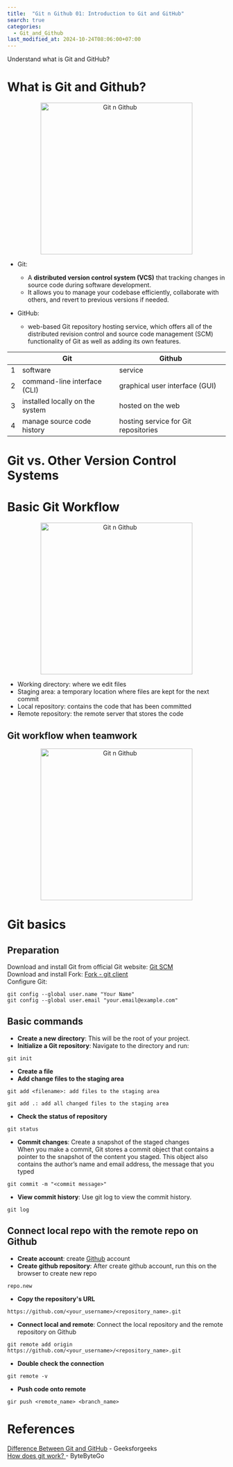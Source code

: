 ```yaml
---
title:  "Git n Github 01: Introduction to Git and GitHub"
search: true
categories: 
  - Git_and_Github
last_modified_at: 2024-10-24T08:06:00+07:00
---
```


Understand what is Git and GitHub?

# What is Git and Github?

<div style="text-align: center"><img src="{{ site.url }}{{ site.baseurl }}/assets/images/Git-n-Github/git-github.png" alt="Git n Github" width="350px" ></div>


- Git:
  - A **distributed version control system (VCS)** that tracking changes in source code during software development. 
  - It allows you to manage your codebase efficiently, collaborate with others, and revert to previous versions if needed.

- GitHub:
  - web-based Git repository hosting service, which offers all of the distributed revision control and source code management (SCM) functionality of Git as well as adding its own features. 

|  | Git | Github |
|---|---|---|
| 1 | software | service |
| 2 | command-line interface (CLI) | graphical user interface (GUI)|
| 3 | installed locally on the system | hosted on the web |
| 4 | manage source code history | hosting service for Git repositories |


# Git vs. Other Version Control Systems

# Basic Git Workflow
<div style="text-align: center"><img src="{{ site.url }}{{ site.baseurl }}/assets/images/Git-n-Github/git-workflow.png" alt="Git n Github" width="350px"></div>

- Working directory: where we edit files
- Staging area: a temporary location where files are kept for the next commit
- Local repository: contains the code that has been committed
- Remote repository: the remote server that stores the code

## Git workflow when teamwork
<div style="text-align: center;"><img src="{{ site.url }}{{ site.baseurl }}/assets/images/Git-n-Github/git-workflow-teamwork.png" alt="Git n Github" width="350px"></div>

# Git basics
## Preparation
Download and install Git from official Git website: 
<a href = "https://git-scm.com/downloads"> Git SCM </a>  
Download and install Fork:
<a href = "https://git-fork.com/">Fork - git client</a>  
Configure Git:
```
git config --global user.name "Your Name"
git config --global user.email "your.email@example.com"
```

## Basic commands
- **Create a new directory**: This will be the root of your project.  
- **Initialize a Git repository**: Navigate to the directory and run:
```
git init
```

- **Create a file**
- **Add change files to the staging area**
```
git add <filename>: add files to the staging area
```
```
git add .: add all changed files to the staging area 
```

- **Check the status of repository**
```
git status
```
- **Commit changes**: Create a snapshot of the staged changes  
When you make a commit, Git stores a commit object that contains a pointer to the snapshot of the content you staged. This object also contains the author’s name and email address, the message that you typed
```
git commit -m "<commit message>"
```
- **View commit history**: Use git log to view the commit history.
```
git log
```

## Connect local repo with the remote repo on Github
- **Create account**: create <a href = "https://github.com/">Github</a> account
- **Create github repository**: After create github account, run this on the browser to create new repo
```
repo.new
```
- **Copy the repository's URL**
```
https://github.com/<your_username>/<repository_name>.git
```

- **Connect local and remote**: Connect the local repository and the remote repository on Github
```
git remote add origin https://github.com/<your_username>/<repository_name>.git
```

- **Double check the connection**
```
git remote -v
```

- **Push code onto remote**
```
gir push <remote_name> <branch_name>
```

# References 

<a href = "https://www.geeksforgeeks.org/difference-between-git-and-github">Difference Between Git and GitHub</a>  - Geeksforgeeks  
<a href = "https://blog.bytebytego.com/i/95179881/how-does-git-work"> How does git work? </a> - ByteByteGo